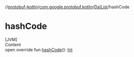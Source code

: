 //[protobuf-kotlin](/docs/reference/kotlin/api-docs/)/[com.google.protobuf.kotlin](/docs/reference/kotlin/api-docs/protobuf-kotlin/com.google.protobuf.kotlin/)/[DslList]()/hashCode

# hashCode

[JVM] \
Content \
open override fun [hashCode]()():
[Int](https://kotlinlang.org/api/latest/jvm/stdlib/kotlin/-int/index.html)
